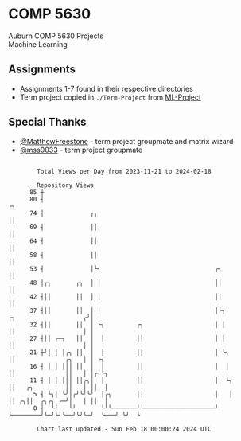 # COMP 5630
Auburn COMP 5630 Projects  
Machine Learning

## Assignments
- Assignments 1-7 found in their respective directories
- Term project copied in `./Term-Project` from [ML-Project](https://github.com/wumphlett/ML-Project)

## Special Thanks
- [@MatthewFreestone](https://github.com/MatthewFreestone) - term project groupmate and matrix wizard
- [@mss0033](https://github.com/mss0033) - term project groupmate

```

        Total Views per Day from 2023-11-21 to 2024-02-18

        Repository Views
      85 ┼
      80 ┤                                                                                   ╭╮
      74 ┤             ╭╮                                                                    ││
      69 ┤             ││                                                                    ││
      64 ┤             ││                                                                    ││
      58 ┤             ││                                                                    ││
      53 ┤             │╰╮                                ╭╮                                 ││
      48 ┤╭╮       ╭╮  │ │                                ││                                 ││
      42 ┤││       ││  │ │                                ││                                 ││
      37 ┤││       ││  │ │                                │╰╮          ╭╮                   ╭╯│
      32 ┤││       ││  │ ╰╮         ╭╮                    │ │          ││                   │ │
      27 ┤││ ╭─╮   ││  │  │         ││                    │ │          ││                   │ │
      21 ┼╯│ │ │╭╮ ││  │  │         ││                    │ ╰╮         ││              ╭╮   │ │ ╭╮
      16 ┤ │ │ │││ ││  │  │         ││                    │  │         ││              ││   │ │╭╯╰╮
      11 ┤ │ │ │││ ││╭╮│  │         ││                    │  ╰╮        ││   ╭╮         ││   │ ││  │
       5 ┤ ╰╮│ ╰╯│╭╯╰╯╰╯  │╭╮       ││                    │   │        ││ ╭╮││  ╭╮╭╮ ╭─╯│   │ ││  │
       0 ┤  ╰╯   ╰╯       ╰╯╰───────╯╰────────────────────╯   ╰────────╯╰─╯╰╯╰──╯╰╯╰─╯  ╰───╯ ╰╯  ╰

        Chart last updated - Sun Feb 18 00:00:24 2024 UTC
        
```
